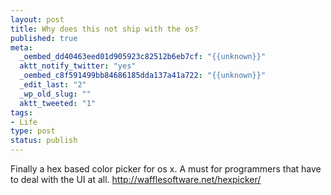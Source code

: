 ```yaml
--- 
layout: post
title: Why does this not ship with the os?
published: true
meta: 
  _oembed_dd40463eed01d905923c82512b6eb7cf: "{{unknown}}"
  aktt_notify_twitter: "yes"
  _oembed_c8f591499bb84686185dda137a41a722: "{{unknown}}"
  _edit_last: "2"
  _wp_old_slug: ""
  aktt_tweeted: "1"
tags: 
- Life
type: post
status: publish
---
```

Finally a hex based color picker for os x. A must for programmers that have to deal with the UI at all. http://wafflesoftware.net/hexpicker/ 

